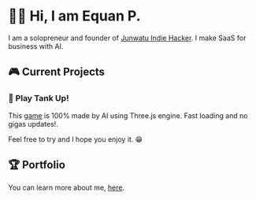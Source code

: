 # 👋🏼 Hi, I am Equan P.

I am a solopreneur and founder of [Junwatu Indie Hacker](https://junwatu.com). I make SaaS for business with AI.

## 🎮 Current Projects

### 🚌 Play Tank Up!

This [game](https://playtankup.com) is 100% made by AI using Three.js engine. Fast loading and no gigas updates!. 

Feel free to try and I hope you enjoy it. 😁


## 🏆  Portfolio

You can learn more about me, [here](https://www.junwatu.com/about).
